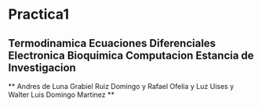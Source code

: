 # Practica1
## Termodinamica 	Ecuaciones Diferenciales 	Electronica 	 Bioquimica 	Computacion 	Estancia de Investigacion
** Andres de Luna       Grabiel Ruiz                    Domingo y Rafael Ofelia y Luz   Uises y Walter  Luis Domingo Martinez **
